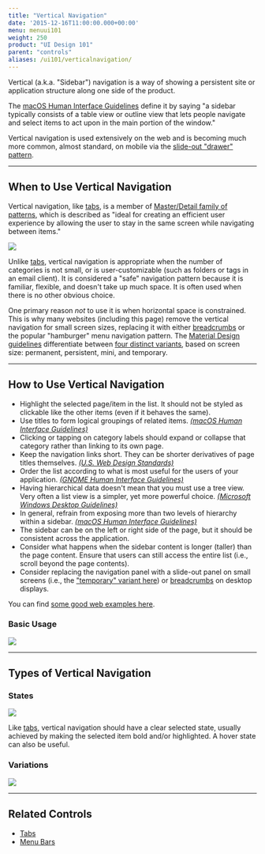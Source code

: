 ```yaml
---
title: "Vertical Navigation"
date: '2015-12-16T11:00:00.000+00:00'
menu: menuui101
weight: 250
product: "UI Design 101"
parent: "controls"
aliases: /ui101/verticalnavigation/
---
```


Vertical (a.k.a. "Sidebar") navigation is a way of showing a persistent site or application structure along one side of the product.<!--more-->

The [macOS Human Interface Guidelines](https://developer.apple.com/macos/human-interface-guidelines/windows-and-views/sidebars/) define it by saying "a sidebar typically consists of a table view or outline view that lets people navigate and select items to act upon in the main portion of the window."

Vertical navigation is used extensively on the web and is becoming much more common, almost standard, on mobile via the [slide-out "drawer" pattern](https://material.io/guidelines/patterns/navigation-drawer.html).


---

## When to Use Vertical Navigation

Vertical navigation, like [tabs](../tabs/), is a member of [Master/Detail family of patterns](http://designingwebinterfaces.com/designing-web-interfaces-12-screen-patterns), which is described as "ideal for creating an efficient user experience by allowing the user to stay in the same screen while navigating between items."

[![](//media.balsamiq.com/img/support/tutorials/ui101/finder-verticalnavigation.png)](https://developer.apple.com/macos/human-interface-guidelines/windows-and-views/sidebars/)


Unlike [tabs](../tabs/), vertical navigation is appropriate when the number of categories is  not small, or is user-customizable (such as folders or tags in an email client). It is considered a "safe" navigation pattern because it is familiar, flexible, and doesn't take up much space. It is often used when there is no other obvious choice.


One primary reason *not* to use it is when horizontal space is constrained. This is why many websites (including this page) remove the vertical navigation for small screen sizes, replacing it with either [breadcrumbs](../breadcrumbs/) or the popular "hamburger" menu navigation pattern. The [Material Design guidelines](https://material.io/guidelines/) differentiate between [four distinct variants](https://material.io/guidelines/patterns/navigation-drawer.html#navigation-drawer-behavior), based on screen size: permanent, persistent, mini, and temporary.

---

## How to Use Vertical Navigation

* Highlight the selected page/item in the list. It should not be styled as clickable like the other items (even if it behaves the same).
* Use titles to form logical groupings of related items. [*(macOS Human Interface Guidelines)*](https://developer.apple.com/macos/human-interface-guidelines/windows-and-views/sidebars/)
* Clicking or tapping on category labels should expand or collapse that category rather than linking to its own page.
* Keep the navigation links short. They can be shorter derivatives of page titles themselves. [*(U.S. Web Design Standards)*](https://standards.usa.gov/components/sidenav/)
* Order the list according to what is most useful for the users of your application. [*(GNOME Human Interface Guidelines)*](https://developer.gnome.org/hig/stable/sidebar-lists.html.en)
* Having hierarchical data doesn't mean that you must use a tree view. Very often a list view is a simpler, yet more powerful choice. [*(Microsoft Windows Desktop Guidelines)*](https://msdn.microsoft.com/en-us/library/windows/desktop/dn742445(v=vs.85).aspx)
* In general, refrain from exposing more than two levels of hierarchy within a sidebar. [*(macOS Human Interface Guidelines)*](https://developer.apple.com/macos/human-interface-guidelines/windows-and-views/sidebars/)
* The sidebar can be on the left or right side of the page, but it should be consistent across the application.
* Consider what happens when the sidebar content is longer (taller) than the page content. Ensure that users can still access the entire list (i.e., scroll beyond the page contents).
* Consider replacing the navigation panel with a slide-out panel on small screens (i.e., the ["temporary" variant here](https://material.io/guidelines/patterns/navigation-drawer.html#navigation-drawer-behavior)) or [breadcrumbs](../breadcrumbs/) on desktop displays.

You can find [some good web examples here](https://www.webdesignerdepot.com/2017/06/10-sites-doing-vertical-navigation-right/).

### Basic Usage

![](//media.balsamiq.com/img/support/tutorials/ui101/verticalnavigation.png)

---

## Types of Vertical Navigation

### States

![](//media.balsamiq.com/img/support/tutorials/ui101/verticalnavigation-states.png)

Like [tabs](../tabs/#types-of-tabs), vertical navigation should have a clear selected state, usually achieved by making the selected item bold and/or highlighted. A hover state can also be useful.


### Variations

![](//media.balsamiq.com/img/support/tutorials/ui101/verticalnavigation-variations.png)

---

## Related Controls

* [Tabs](../tabs/)
* [Menu Bars](../menubars/)
